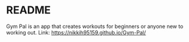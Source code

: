 # README

Gym Pal is an app that creates workouts for beginners or anyone new to working out. 
Link: https://nikkih95159.github.io/Gym-Pal/
